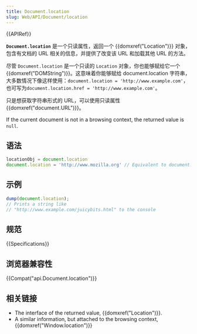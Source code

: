 ```yaml
---
title: Document.location
slug: Web/API/Document/location
---
```


{{APIRef}}

**`Document.location`** 是一个只读属性，返回一个 {{domxref("Location")}} 对象，包含有文档的 URL 相关的信息，并提供了改变该 URL 和加载其他 URL 的方法。

尽管 `Document.location` 是一个只读的 `Location` 对象，你也能够赋给它一个 {{domxref("DOMString")}}。这意味着你能够赋给 document.location 字符串，大多数情况下像这样使用：`document.location = 'http://www.example.com'`，也可写为`document.location.href = 'http://www.example.com'`。

只是想获取字符串形式的 URL，可以使用只读属性 {{domxref("document.URL")}}。

If the current document is not in a browsing context, the returned value is `null`.

## 语法

```js
locationObj = document.location
document.location = 'http://www.mozilla.org' // Equivalent to document.location.href = 'http://www.mozilla.org'
```

## 示例

```js
dump(document.location);
// Prints a string like
// "http://www.example.com/juicybits.html" to the console
```

## 规范

{{Specifications}}

## 浏览器兼容性

{{Compat("api.Document.location")}}

## 相关链接

- The interface of the returned value, {{domxref("Location")}}.
- A similar information, but attached to the browsing context, {{domxref("Window.location")}}
